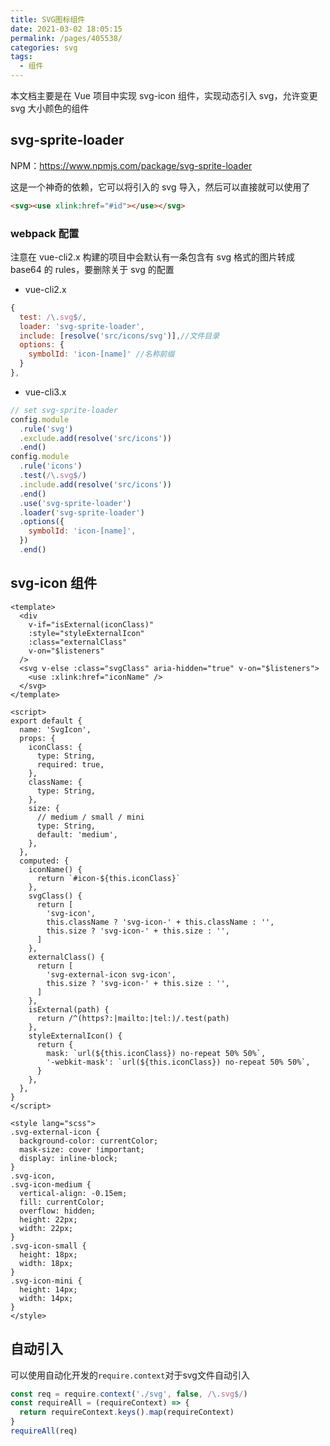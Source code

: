 ```yaml
---
title: SVG图标组件
date: 2021-03-02 18:05:15
permalink: /pages/405538/
categories: svg
tags:
  - 组件
---
```


本文档主要是在 Vue 项目中实现 svg-icon 组件，实现动态引入 svg，允许变更 svg 大小颜色的组件

<!-- more -->

## svg-sprite-loader

NPM：https://www.npmjs.com/package/svg-sprite-loader

这是一个神奇的依赖，它可以将引入的 svg 导入，然后可以直接就可以使用了

```html
<svg><use xlink:href="#id"></use></svg>
```

### webpack 配置

注意在 vue-cli2.x 构建的项目中会默认有一条包含有 svg 格式的图片转成 base64 的 rules，要删除关于 svg 的配置

- vue-cli2.x

```js
{
  test: /\.svg$/,
  loader: 'svg-sprite-loader',
  include: [resolve('src/icons/svg')],//文件目录
  options: {
    symbolId: 'icon-[name]' //名称前缀
  }
},
```

- vue-cli3.x

```js
// set svg-sprite-loader
config.module
  .rule('svg')
  .exclude.add(resolve('src/icons'))
  .end()
config.module
  .rule('icons')
  .test(/\.svg$/)
  .include.add(resolve('src/icons'))
  .end()
  .use('svg-sprite-loader')
  .loader('svg-sprite-loader')
  .options({
    symbolId: 'icon-[name]',
  })
  .end()
```

## svg-icon 组件

```vue
<template>
  <div
    v-if="isExternal(iconClass)"
    :style="styleExternalIcon"
    :class="externalClass"
    v-on="$listeners"
  />
  <svg v-else :class="svgClass" aria-hidden="true" v-on="$listeners">
    <use :xlink:href="iconName" />
  </svg>
</template>

<script>
export default {
  name: 'SvgIcon',
  props: {
    iconClass: {
      type: String,
      required: true,
    },
    className: {
      type: String,
    },
    size: {
      // medium / small / mini
      type: String,
      default: 'medium',
    },
  },
  computed: {
    iconName() {
      return `#icon-${this.iconClass}`
    },
    svgClass() {
      return [
        'svg-icon',
        this.className ? 'svg-icon-' + this.className : '',
        this.size ? 'svg-icon-' + this.size : '',
      ]
    },
    externalClass() {
      return [
        'svg-external-icon svg-icon',
        this.size ? 'svg-icon-' + this.size : '',
      ]
    },
    isExternal(path) {
      return /^(https?:|mailto:|tel:)/.test(path)
    },
    styleExternalIcon() {
      return {
        mask: `url(${this.iconClass}) no-repeat 50% 50%`,
        '-webkit-mask': `url(${this.iconClass}) no-repeat 50% 50%`,
      }
    },
  },
}
</script>

<style lang="scss">
.svg-external-icon {
  background-color: currentColor;
  mask-size: cover !important;
  display: inline-block;
}
.svg-icon,
.svg-icon-medium {
  vertical-align: -0.15em;
  fill: currentColor;
  overflow: hidden;
  height: 22px;
  width: 22px;
}
.svg-icon-small {
  height: 18px;
  width: 18px;
}
.svg-icon-mini {
  height: 14px;
  width: 14px;
}
</style>
```

## 自动引入

可以使用自动化开发的`require.context`对于svg文件自动引入

```js
const req = require.context('./svg', false, /\.svg$/)
const requireAll = (requireContext) => {
  return requireContext.keys().map(requireContext)
}
requireAll(req)

```